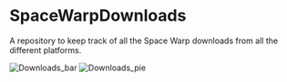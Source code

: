 # SpaceWarpDownloads
A repository to keep track of all the Space Warp downloads from all the different platforms.

![Downloads_bar](https://vortan.dev/spacewarp-statistics/bar_chart.png?)
![Downloads_pie](https://vortan.dev/spacewarp/statistic/out/pie_chart.png?)
